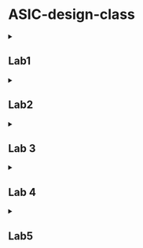 # ASIC-design-class
<details>
 
<summary> <h2>Lab1</h2> </summary>

### Task1: 
To make a C program and compile it using gcc compiler. Verify the output of the C program after execution.

![Screenshot 2024-07-17 032110](https://github.com/user-attachments/assets/250bf18c-2089-41dd-886c-055933482989)

### task2:

The same c program was compiled using this command with riscv compiler:

`riscv64-unknown-elf-gcc -mabi=lp64 -march=rv64i -o sum1tot.o sum1ton.c`

After that the following command was used to dump the assembly code in the terminal:

`riscv64-unknown-elf-objdump -d sum1to1.o | less`


![Screenshot 2024-07-17 092335](https://github.com/user-attachments/assets/7a071373-a764-4698-857d-eab8acf6b801)
</details>


<details>
 
<summary> <h2>Lab2</h2> </summary>
 
 ## Lab 2
 To Execute  the object file created by the RISC-V GCC compiler by use of Spike-Simulator.
 
for executing an object file created by the RISC-V GCC compiler we use the following command:
spike pk sum1ton.o
"pk" means proxy kernel.
The proxy kernel(pk) is a lightweight runtime environment for RISC-V programs, acting as a minimal operating system that provides essential services like system calls.
It helps to bridge the gap between simulator and application.
![Screenshot (7)](https://github.com/user-attachments/assets/038242d6-dac5-4a5a-b518-c38296583371)

Now debug using spike simulator
To debug the assembly code generated in the object file in using the spike.
we use following command:
spike -d pk sum1ton.c
![Screenshot (9)](https://github.com/user-attachments/assets/02bf2f4e-2b4d-4756-8501-f9ab74651bd0)
Now to jump to begining of the "main" section we  use following command:
until sp 0 0x100b0
![Screenshot (11)](https://github.com/user-attachments/assets/c4364c44-605c-4a34-917e-4dcdaa4f68ef)
![Screenshot (3)](https://github.com/user-attachments/assets/0dd6c3c9-c852-4657-a34c-970515b01199)
for checking value of any register we use following command:
reg 0 a0,
To execute the current instruction pointed by 'sp' and to appear on the next instruction, "Enter" button can be pressed to go to next instruction.
![Screenshot (12)](https://github.com/user-attachments/assets/dec0eb25-32ea-4519-966e-c23cbec376af)
</details>


 
<details>
 
<summary> <h2>Lab 3</h2> </summary>
## Lab 3
### Task 1 Identify various RISC V instruction type.
the instructions were given and thus we found out format of each instruction.

| **Operation/Task**                |
|-----------------------------------|
| `ADD r10, r11, r12`               |
| `SUB r12, r10, r11`               |
| `AND r11, r10, r12`               |
| `OR r8, r11, r5`                  |
| `XOR r8, r10, r4`                 |
| `SLT r00, r1, r4`                 |
| `ADDI r02, r2, 5`                 |
| `SW r2, r0, 4`                    |
| `SRL r06, r01, r1`                |
| `BNE r0, r0, 20`                 |
| `BEQ r0, r0, 15`                 |
| `LW r03, r01, 2`                  |
| `SLL r05, r01, r1`                |


| **Instruction** | **Operation**         | **Destination Register** | **Source Register 1** | **Source Register 2** | **Immediate/Offset** | **Instruction Format** |
|-----------------|------------------------|--------------------------|-----------------------|-----------------------|-----------------------|------------------------|
| `ADD`           | Addition               | `r10`                    | `r11`                 | `r12`                 | -                     | R-type                 |
| `SUB`           | Subtraction            | `r12`                    | `r10`                 | `r11`                 | -                     | R-type                 |
| `AND`           | Bitwise AND            | `r11`                    | `r10`                 | `r12`                 | -                     | R-type                 |
| `OR`            | Bitwise OR             | `r8`                     | `r11`                 | `r5`                  | -                     | R-type                 |
| `XOR`           | Bitwise XOR            | `r8`                     | `r10`                 | `r4`                  | -                     | R-type                 |
| `SLT`           | Set Less Than          | `r00`                    | `r1`                  | `r4`                  | -                     | R-type                 |
| `ADDI`          | Add Immediate          | `r02`                    | `r2`                  | -                     | `5`                   | I-type                 |
| `SW`            | Store Word             | -                        | `r2`                  | `r0`                  | `4`                   | I-type                 |
| `SRL`           | Shift Right Logical    | `r06`                    | `r01`                 | `r1`                  | -                     | R-type                 |
| `BNE`           | Branch if Not Equal    | -                        | `r0`                  | `r0`                  | `20`                  | I-type                 |
| `BEQ`           | Branch if Equal        | -                        | `r0`                  | `r0`                  | `15`                  | I-type                 |
| `LW`            | Load Word              | `r03`                    | `r01`                 | -                     | `2`                   | I-type                 |
| `SLL`           | Shift Left Logical     | `r05`                    | `r01`                 | `r1`                  | -                     | R-type                 |



now their hexadeximal representation 




| **Assembly Instruction** | **Hexadecimal Representation** |
|--------------------------|--------------------------------|
| `ADD r10, r11, r12`     | `0x013A6020`                  |
| `SUB r12, r10, r11`     | `0x01FAA020`                  |
| `AND r11, r10, r12`     | `0x013A6024`                  |
| `OR r8, r11, r5`        | `0x01B84025`                  |
| `XOR r8, r10, r4`       | `0x014A4026`                  |
| `SLT r00, r1, r4`       | `0x001A402A`                  |
| `ADDI r02, r2, 5`       | `0x00200320`                  |
| `SW r2, r0, 4`          | `0x0020002B`                  |
| `SRL r06, r01, r1`      | `0x00132102`                  |
| `BNE r0, r0, 20`        | `0x0000A0F0`                  |
| `BEQ r0, r0, 15`        | `0x0000A0E0`                  |
| `LW r03, r01, 2`        | `0x00230023`                  |
| `SLL r05, r01, r1`      | `0x00132100`                  |

### Task 2 To execute in instructed assembly instructions using a given verilog code for a riscV processor.

| **Operation**               | **Standard RISCV ISA** | **Hardcoded ISA** |
|-----------------------------|-------------------------|--------------------|
| `ADD r10, r11, r12`         | `32'h00c313b3`          | `32'h00c3b300`     |
| `SUB r12, r10, r11`         | `32'h40a303b3`          | `32'h40a3b380`     |
| `AND r11, r10, r12`         | `32'h00c3a533`          | `32'h00c3a400`     |
| `OR r8, r11, r5`            | `32'h0052a033`          | `32'h0052a400`     |
| `XOR r8, r10, r4`           | `32'h0042a033`          | `32'h0042a500`     |
| `SLT r00, r1, r4`           | `32'h0002a073`          | `32'h0002a500`     |
| `ADDI r02, r2, 5`           | `32'h0050a023`          | `32'h0050a200`     |
| `SW r2, r0, 4`              | `32'h0040a023`          | `32'h0040a300`     |
| `SRL r06, r01, r1`          | `32'h0001a073`          | `32'h0001a100`     |
| `BNE r0, r0, 20`            | `32'h0010f063`          | `32'h0010f200`     |
| `BEQ r0, r0, 15`            | `32'h00000e63`          | `32'h00000f00`     |
| `LW r03, r01, 2`            | `32'h0020a083`          | `32'h0020a100`     |
| `SLL r05, r01, r1`          | `32'h0001a033`          | `32'h0001a400`     |

on the terminal following command was used for execution

`iverilog -o Test_code Test_code.v Test_code_tb.b`

`./Test_code`

We can notice some difference between  the following two images when comparing as the verilog code availabe is not designed in agreement to the ISA which is used by me in this program.


`ADD r10, r11, r12`

The waveform for the above command using the provided verilog code is given below:
![1](https://github.com/user-attachments/assets/f791f458-f2e8-488a-8263-169749510a28)


The waveform for the hardcoded command present in the code is given below:
![1t](https://github.com/user-attachments/assets/c112439d-c1de-4dd3-8d00-2f349a48f3ea)



`SUB r12, r10, r11`

The waveform for the above command using the provided verilog code is given below:
![2](https://github.com/user-attachments/assets/4df0eff8-7d91-4e1c-ae01-77bc97b38b5b)

The waveform for the hardcoded command present in the code is given below:
![2t](https://github.com/user-attachments/assets/408486d6-0cc4-4978-b851-e762414fb3b6)


`AND r11, r10, r12`

The waveform for the above command using the provided verilog code is given below:


![3](https://github.com/user-attachments/assets/0d6e05cd-d5ba-4d2e-aa34-7f0fecfc6e35)

The waveform for the hardcoded command present in the code is given below:
![3t](https://github.com/user-attachments/assets/f6114a2e-47ce-4c37-816a-b40c4176158a)


`OR r8, r11, r5`

The waveform for the above command using the provided verilog code is given below:
![4](https://github.com/user-attachments/assets/5eb880b9-d7de-4cee-9b6b-ddd61fc17655)


The waveform for the hardcoded command present in the code is given below:
![4t](https://github.com/user-attachments/assets/ccf43786-3c9b-41b0-8a11-13d3556b7640)


`XOR r8, r10, r4`  

The waveform for the above command using the provided verilog code is given below:
![5](https://github.com/user-attachments/assets/be49cbce-8961-4e02-b4cf-b786c2d5a961)



The waveform for the hardcoded command present in the code is given below:

![5t](https://github.com/user-attachments/assets/f8215d09-690a-4ef7-a48f-def1a7e84317)


`SLT r00, r1, r4` 

The waveform for the above command using the provided verilog code is given below:

![6](https://github.com/user-attachments/assets/84949026-bdbb-4a62-812a-4345d496e357)


The waveform for the hardcoded command present in the code is given below:

![6t](https://github.com/user-attachments/assets/4b0bd2b3-3d41-436e-a3b0-f98e58440ba7)

`ADDI r02, r2, 5` 

The waveform for the above command using the provided verilog code is given below:
![7](https://github.com/user-attachments/assets/79643fbf-8d04-42c1-9782-f988a6aa1280)


The waveform for the hardcoded command present in the code is given below:
![7t](https://github.com/user-attachments/assets/6a909995-6ab4-4b09-af97-4d40ea723ba6)


`SW r2, r0, 4`

The waveform for the above command using the provided verilog code is given below:
![8](https://github.com/user-attachments/assets/439d0d49-f303-42b9-a417-ac72dc788150)

The waveform for the hardcoded command present in the code is given below:
![8t](https://github.com/user-attachments/assets/1a04cc75-fcc0-45f5-a4f2-f3a70bd02c88)

`SRL r06, r01, r1`

The waveform for the above command using the provided verilog code is given below:
![9](https://github.com/user-attachments/assets/5d4472ae-ef4c-4ab5-93d9-a4bfbb63d422)

The waveform for the hardcoded command present in the code is given below:
![9t](https://github.com/user-attachments/assets/77232dbd-8902-4d93-a4dc-49439c2f037d)

`BNE r0, r0, 20` 

The waveform for the above command using the provided verilog code is given below:
![10](https://github.com/user-attachments/assets/4577e6c5-4647-4fef-89ac-bce2846a4811)

The waveform for the hardcoded command present in the code is given below:
![10t](https://github.com/user-attachments/assets/7cc9514a-33ba-4f0a-a380-033e91e56ddc)

`BEQ r0, r0, 15`  

The waveform for the above command using the provided verilog code is given below:
![11](https://github.com/user-attachments/assets/e3273da3-265b-4924-a377-45de83f07c2d)


Similarly for other remaining instructions we can match our verilog instruction with hardcoded instructions waveform and we can say that it is not matching with the given instructions waveform.
</details>


 
<details>
 
<summary> <h2>Lab 4</h2> </summary>

## lab 4: project on Morse code encoder/decoder:
### morse code :
Morse code is a method of encoding text characters as sequences of dots (short signals) and dashes (long signals). Despite its origins in the 19th century, Morse code remains relevant in several fields today like Amateur Radio (Ham Radio),Maritime Communication,Military and Aviation,Education and Training,Assistive Technology etc.
###my project
Here in my program it asks user either input will be in morse code or in alphabets then it takes the input accordingly and according to predefined morse code of each letter from A to Z and digits 0 to 9 and three special characters used to facilitate more punctuations in user input(so user camn enter , . or ? sign it'll not show any error).

 ### code
 
```c
#include <stdio.h>
#include <string.h>
#include <ctype.h>  // For toupper() so that no error occur if we input in small char

// Morse code mappings
const char *morse[] = {
    ".-", "-...", "-.-.", "-..", ".", "..-.", "--.", "....", "..", ".---",  // A-J
    "-.-", ".-..", "--", "-.", "---", ".--.", "--.-", ".-.", "...", "-",   // K-T
    "..-", "...-", ".--", "-..-", "-.--", "--..",                         // U-Z
    "-----", ".----", "..---", "...--", "....-", ".....", "-....", "--...", // 0-7
    "---..", "----.",                                                   // 8-9
    "--..--", ".-.-.-", "..--.."                                        // ,  .  ?
};

const char alphabet[] = "ABCDEFGHIJKLMNOPQRSTUVWXYZ0123456789,.?";

//this is my  Function to encode text to Morse code
void encode_to_morse(const char *text) {
    while (*text) {
        if (*text == ' ') {
            printf("   ");  // 3 spaces between words
        } else {
            char *p = strchr(alphabet, toupper(*text));
            if (p) {
                printf("%s ", morse[p - alphabet]);
            }
        }
        text++;
    }
    printf("\n");
}

// this is my Function to decode Morse code to text
void decode_from_morse(const char *morse_code) {
    char buffer[10];
    while (*morse_code) {
        int i = 0;
        while (*morse_code != ' ' && *morse_code != '\0') {
            buffer[i++] = *morse_code++;
        }
        buffer[i] = '\0';

        for (int j = 0; j < sizeof(alphabet) - 1; j++) {
            if (strcmp(buffer, morse[j]) == 0) {
                printf("%c", alphabet[j]);
                break;
            }
        }

        if (*morse_code == ' ') {
            morse_code++;  // Skip space between Morse characters
            if (*morse_code == ' ') {
                printf(" ");  // Additional space indicates a new word
                morse_code++;  // Skip the additional space
            }
        }
    }
    printf("\n");
}

int main() {
    char text[100];
    int choice;

    printf("1. Encode text to Morse code\n");
    printf("2. Decode Morse code to text\n");
    printf("Enter your choice: ");
    scanf("%d", &choice);
    getchar();  // Consume the newline character

    if (choice == 1) {
        printf("Enter text to encode: ");
        fgets(text, sizeof(text), stdin);
        text[strcspn(text, "\n")] = '\0';  // Remove the newline character
        printf("Morse code: ");
        encode_to_morse(text);
    } else if (choice == 2) {
        printf("Enter Morse code to decode (separate letters with spaces and words with triple spaces): ");
        fgets(text, sizeof(text), stdin);
        text[strcspn(text, "\n")] = '\0';
        printf("Decoded text: ");
        decode_from_morse(text);
    } else {
        printf("Invalid choice.\n");
    }

    return 0;
}

```
### code explanation:
Here in my code I am using '#include <ctype.h>' this is specially used to  include the C Standard Library header file that provides functions for character classification and conversion.
in my code i have used The  'toupper()' function which converts a lowercase character to its uppercase equivalent.
Since Morse code is case-insensitive and the alphabet[] array only contains uppercase letters, toupper() ensures that any lowercase input is converted to uppercase before processing.
If you don't include #include <ctype.h>, the compiler will not recognize the toupper() function, resulting in an error.
#### morse code mapping
```c

const char *morse[] = {
    ".-", "-...", "-.-.", "-..", ".", "..-.", "--.", "....", "..", ".---",  // A-J
    "-.-", ".-..", "--", "-.", "---", ".--.", "--.-", ".-.", "...", "-",   // K-T
    "..-", "...-", ".--", "-..-", "-.--", "--..",                         // U-Z
    "-----", ".----", "..---", "...--", "....-", ".....", "-....", "--...", // 0-7
    "---..", "----.",                                                   // 8-9
    "--..--", ".-.-.-", "..--.."                                        // ,  .  ?
};

```

So, basically it will take input  either in morse or in english then convert it into another accordingly.



### compilation in gcc
'gcc morsecode.c'
![Screenshot (56)](https://github.com/user-attachments/assets/c2479a9b-1aa2-4bb8-9fc7-509febdb91f9)
we clearly see that when we write our input in english it converts it into its respective morse then showing vice versa.
 ### compilation by using riscv gcc using -O1
 Optimization Level 1: This flag enables a set of basic optimizations that are relatively fast to perform and do not significantly increase the compilation time.
Effects:
Reduces code size and improves execution speed.
Eliminates some unnecessary code and does some basic inlining and loop optimizations.
Balances between performance and compilation time, making it a good choice for development builds.
'riscv64-unknown-elf-gcc -O1 -mabi=lp64 -march=rv64i -o morsecode.o morsecode.c'
![Screenshot (59)](https://github.com/user-attachments/assets/d869c0c5-2118-4b16-af5a-cb985781bfd2)

Compiles the morsecode.c source file: It generates an object file (morsecode.o) optimized at the -O1 level for the RISC-V 64-bit architecture.
Target ABI and Architecture: The resulting object file is intended for a system using the lp64 ABI and the rv64i architecture.
now to see the assembly code
'riscv64-unknown-elf-objdump -d morsecode.o'
![Screenshot (60)](https://github.com/user-attachments/assets/b73e074a-9ea8-4642-9a71-45bcf04be004)
![Screenshot (61)](https://github.com/user-attachments/assets/20ac0fe7-0f53-44f6-942b-45936e6cb0c3)

It is used to disassemble the object file morsecode.o for the RISC-V 64-bit architecture

-d: This option tells objdump to disassemble the executable code in the object file. Disassembling means converting the machine code (binary instructions) back into human-readable assembly code.
'riscv64-unknown-elf-objdump -d morsecode.o | less'
![image](https://github.com/user-attachments/assets/ed632ee1-cb1b-475a-8121-8a67f5ba43de)
![Screenshot (63)](https://github.com/user-attachments/assets/6b3e1653-729e-4345-a2c8-e1f38e416500)
#### to see output using spike O1
![Screenshot (72)](https://github.com/user-attachments/assets/0f3d3590-7a4b-42bc-89e5-3e360cba04a6)


The command disassembles the morsecode.o file and sends the disassembled output to less, allowing you to view it in a controlled, scrollable manner.

### compilation by using riscv gcc using -Ofast
'riscv64-unknown-elf-gcc -Ofast -mabi=lp64 -march=rv64i -o morsecode.o morsecode.c'



![Screenshot (68)](https://github.com/user-attachments/assets/3674f671-ccb6-442b-bc99-90219d7f52ee)

![Screenshot (69)](https://github.com/user-attachments/assets/bc3a2675-0a57-4f3c-9be0-cdd295aa463c)
![Screenshot (70)](https://github.com/user-attachments/assets/4ba5f587-c3d4-4124-adac-4230da034358)
#### to see output using spike Ofast

![Screenshot (71)](https://github.com/user-attachments/assets/1ad78b51-72da-4b08-b72d-802b2b4685d2)
</details>


<details>
 
<summary> <h2>Lab5</h2> </summary>


## lab5: make a Risc-V processor core using TL-Verilog 

TL-Verilog (Transaction-Level Verilog) is an extension of traditional Verilog that focuses on improving the abstraction and productivity in hardware design, especially for complex digital systems. It was developed to address some of the limitations of traditional RTL (Register-Transfer Level) design by introducing higher-level constructs and simplifying the design process.

### Key Features of TL-Verilog:
1. Pipelines: TL-Verilog introduces pipeline constructs that allow designers to easily manage and visualize pipelines in their designs. Pipelining is a common technique in digital design, but managing it in traditional RTL can be cumbersome. TL-Verilog makes it more straightforward.

2. Implicit Registers: Unlike traditional Verilog, where you explicitly define registers, TL-Verilog allows you to work with implicit registers, reducing the amount of code you need to write and making your designs cleaner.

3. Transactions: TL-Verilog emphasizes transaction-level abstractions, which means that it focuses more on data movement (transactions) rather than the low-level signal toggling. This abstraction allows for higher productivity and easier debugging.

4. Cleaner Syntax: TL-Verilog simplifies the syntax for many common operations, making the code easier to read and write. This is particularly helpful for reducing errors and speeding up the development process.

5. Scalability: TL-Verilog is designed to be scalable, meaning that it can handle large and complex designs more efficiently than traditional Verilog.

6. Integration with Traditional Verilog: TL-Verilog is built on top of traditional Verilog, so it can be integrated into existing Verilog design flows. Designers can start using TL-Verilog gradually without completely overhauling their design process.

### Use Cases:
Processor Design: TL-Verilog is particularly useful in designing complex processors, where pipelining and transaction-level abstraction can significantly reduce development time.
Digital Signal Processing (DSP): It can also be used in DSP applications where performance and efficiency are crucial.
System-on-Chip (SoC) Design: TL-Verilog's ability to handle complex and large-scale designs makes it suitable for SoC design.

boolean operators

![Screenshot (90)](https://github.com/user-attachments/assets/554ab17f-b215-4b6d-bcb5-66372222f0c6)


generated diagram:

![Screenshot (96)](https://github.com/user-attachments/assets/d03bc04f-004a-4b6e-abcf-821111fc86f1)

simulation passed:
![Screenshot (101)](https://github.com/user-attachments/assets/87d15680-ba53-4b08-b25e-634818988096)

viz:
![Screenshot (102)](https://github.com/user-attachments/assets/63c3bad8-66e5-484d-8baa-1eed117a70ed)

The signals including the "named clock : $clk_zunaid "
the waveform generated:
![Screenshot (92)](https://github.com/user-attachments/assets/936a4dbf-af49-4025-859e-7b0f4167d651)

### The final code:
```c
// ------------- Sum from 1 to 9 ------------
// This program sums the numbers 1 through 9 
// for the MYTH Workshop to validate RV32I.
// The steps involve adding 1, 2, 3,...,9.
//
// Registers:
//  x10 (a0): Input: 0, Output: Sum result
//  x12 (a2): Holds value 10
//  x13 (a3): Counter from 1 to 10
//  x14 (a4): Accumulated Sum
//

// Set x10 (a0) to 0.
m4_asm(ADD, x10, x0, x0)             

// Set x14 (a4) to 0 to start summation.
m4_asm(ADD, x14, x10, x0)            

// Initialize x12 (a2) with the value 10.
m4_asm(ADDI, x12, x10, 1010)        

// Set x13 (a3) to 0 as the starting value.
m4_asm(ADD, x13, x10, x0)           

// Loop: Add x13 (a3) to x14 (a4).
m4_asm(ADD, x14, x13, x14)           

// Increment x13 (a3) by 1 for the next iteration.
m4_asm(ADDI, x13, x13, 1)            

// Continue looping until x13 (a3) reaches x12 (a2).
m4_asm(BLT, x13, x12, 1111111111000) 

// Store the result in x10 (a0).
m4_asm(ADD, x10, x14, x0)            

// Validate Load and Store instructions.
m4_asm(SW, x0, x10, 100)             
m4_asm(LW, x15, x0, 100)             

// Optional infinite loop (uncomment to use).
// m4_asm(JAL, x7, 00000000000000000000) 

m4_define_hier(['M4_IMEM'], M4_NUM_INSTRS)

// CPU Implementation
|cpu
   @0
      $reset = *reset;
      $clk_zunaid = *clk;

   // Program Counter Logic
   @0
      $pc[31:0] = >>1$reset ? 0 
                 : >>3$branch_taken ? >>3$branch_target
                 : >>3$valid_mem_load ? >>3$next_pc
                 : >>3$jump_valid && >>3$is_jal ? >>3$branch_target
                 : >>3$jump_valid && >>3$is_jalr ? >>3$jalr_target
                 : >>1$next_pc;
      
      $start_signal = !$reset && >>1$reset;

   // Fetch and Decode Logic
   @1
      $next_pc[31:0] = $pc + 32'd4;
      $imem_rd_addr[M4_IMEM_INDEX_CNT-1:0] = $pc[M4_IMEM_INDEX_CNT+1:2];
      $imem_rd_en = !$reset;
      $instr_word[31:0] = $imem_rd_data[31:0];

      // Decode instruction types
      $i_type = $instr_word[6:2] ==? 5'b0000x || $instr_word[6:2] ==? 5'b001x0 || $instr_word[6:2] ==? 5'b11100;
      $r_type = $instr_word[6:2] ==? 5'b01011 || $instr_word[6:2] ==? 5'b01100 || $instr_word[6:2] ==? 5'b01110 || $instr_word[6:2] ==? 5'b10100;
      $b_type = $instr_word[6:2] ==? 5'b11000;
      $s_type = $instr_word[6:2] ==? 5'b0100x;
      $j_type = $instr_word[6:2] ==? 5'b11011;
      $u_type = $instr_word[6:2] ==? 5'b0x101;

      // Immediate value decoding
      $imm_value[31:0] = $i_type ? {{21{$instr_word[31]}}, $instr_word[30:20]} :
                         $s_type ? {{21{$instr_word[31]}}, $instr_word[30:25], $instr_word[11:7]} :
                         $b_type ? {{20{$instr_word[31]}}, $instr_word[7], $instr_word[30:25], $instr_word[11:8], 1'b0} :
                         $u_type ? {$instr_word[31:12], 12'b0} :
                         $j_type ? {{12{$instr_word[31]}}, $instr_word[19:12], $instr_word[20], $instr_word[30:21], 1'b0} :
                         32'b0;

      // Decode instruction components
      $opcode_val[6:0] = $instr_word[6:0];
      $rd_valid = $r_type || $j_type || $i_type || $u_type;
      $rs2_valid = $r_type || $s_type || $b_type;
      $rs1_valid = $r_type || $i_type || $b_type || $s_type;
      $funct3_valid = $r_type || $i_type || $b_type || $s_type;
      $funct7_valid = $r_type;

      // Assign register fields
      ?$rd_valid $rd[4:0] = $instr_word[11:7];
      ?$rs2_valid $rs2[4:0] = $instr_word[24:20];
      ?$rs1_valid $rs1[4:0] = $instr_word[19:15];
      ?$funct3_valid $funct3[2:0] = $instr_word[14:12];
      ?$funct7_valid $funct7[6:0] = $instr_word[31:25];

      // Instruction Decoding
      $instr_dec[10:0] = {$funct7[5], $funct3, $opcode_val};
      $is_beq = $instr_dec ==? 11'bx_000_1100011;
      $is_bne = $instr_dec ==? 11'bx_001_1100011;
      $is_blt = $instr_dec ==? 11'bx_100_1100011;
      $is_bge = $instr_dec ==? 11'bx_101_1100011;
      $is_bltu = $instr_dec ==? 11'bx_110_1100011;
      $is_bgeu = $instr_dec ==? 11'bx_111_1100011;

      $is_addi = $instr_dec ==? 11'bx_000_0010011;
      $is_add  = $instr_dec ==? 11'b0_000_0110011;
      $is_sub  = $instr_dec ==? 11'b1_000_0110011;

      $is_sltiu = $instr_dec ==? 11'bx_011_0010011;
      $is_xori = $instr_dec ==? 11'bx_100_0010011;
      $is_ori = $instr_dec ==? 11'bx_110_0010011;
      $is_andi = $instr_dec ==? 11'bx_111_0010011;
      $is_slli = $instr_dec ==? 11'b0_001_0010011;
      $is_srli = $instr_dec ==? 11'b0_101_0010011;
      $is_sral = $instr_dec ==? 11'b1_101_0010011;
      $is_sll = $instr_dec ==? 11'b0_001_0110011;
      $is_slt = $instr_dec ==? 11'b0_010_0110011;
      $is_sltu = $instr_dec ==? 11'b0_011_0110011;
      $is_xor = $instr_dec ==? 11'b0_100_0110011;
      $is_srl = $instr_dec ==? 11'b0_101_0110011;
      $is_sra = $instr_dec ==? 11'b1_101_0110011;
      $is_or = $instr_dec ==? 11'b0_110_0110011;
      $is_and = $instr_dec ==? 11'b0_111_0110011;

      $is_lui = $instr_dec ==? 11'bx_xxx_0110111;
      $is_auipc = $instr_dec ==? 11'bx_xxx_0010111;
      $is_jal = $instr_dec ==? 11'bx_xxx_1101111;
      $is_jalr = $instr_dec ==? 11'bx_000_1100111;
      $is_sb = $instr_dec ==? 11'bx_000_0100011;
      $is_sh = $instr_dec ==? 11'bx_001_0100011;
      $is_sw = $instr_dec ==? 11'bx_010_0100011;
      $is_lb = $instr_dec ==? 11'bx_000_0000011;
      $is_lh = $instr_dec ==? 11'bx_001_0000011;
      $is_lw = $instr_dec ==? 11'bx_010_0000011;
      $is_lbu = $instr_dec ==? 11'bx_100_0000011;
      $is_lhu = $instr_dec ==? 11'bx_101_0000011;

      $is_fence = $instr_dec ==? 11'bx_xxx_0001111;
      $is_ecall = $instr_dec ==? 11'bx_000_1110011;
      $is_ebreak = $instr_dec ==? 11'bx_001_1110011;
      $is_mret = $instr_dec ==? 11'bx_000_1110011;
      $is_csrrw = $instr_dec ==? 11'bx_001_1110011;
      $is_csrrs = $instr_dec ==? 11'bx_010_1110011;
      $is_csrrc = $instr_dec ==? 11'bx_011_1110011;
      $is_csrrwi = $instr_dec ==? 11'bx_101_1110011;
      $is_csrrsi = $instr_dec ==? 11'bx_110_1110011;
      $is_csrrci = $instr_dec ==? 11'bx_111_1110011;

      $branch_taken = $is_beq && $rs1_value ==? $rs2_value || $is_bne && $rs1_value !=? $rs2_value || $is_blt && $rs1_value <_signed $rs2_value || $is_bge && $rs1_value >=_signed $rs2_value || $is_bltu && $rs1_value < $rs2_value || $is_bgeu && $rs1_value >= $rs2_value;

      $branch_target = $pc + $imm_value;

   // Execute Logic
   @3
      $valid_mem_load = $is_lb || $is_lh || $is_lw || $is_lbu || $is_lhu;
      $valid_mem_store = $is_sb || $is_sh || $is_sw;
      $jump_valid = $is_jal || $is_jalr;
      $mem_addr = $rs1_value + $imm_value;
      $branch_valid = $branch_taken || $is_jal || $is_jalr;

      // ALU Operations
      $alu_result[31:0] = $is_lui || $is_auipc ? $imm_value :
                          $is_jal || $is_jalr ? $next_pc :
                          $is_addi || $is_lb || $is_lh || $is_lw || $is_lbu || $is_lhu || $is_sb || $is_sh || $is_sw ? $rs1_value + $imm_value :
                          $is_sltiu ? $rs1_value < $imm_value :
                          $is_xori ? $rs1_value ^ $imm_value :
                          $is_ori ? $rs1_value | $imm_value :
                          $is_andi ? $rs1_value & $imm_value :
                          $is_slli ? $rs1_value << $imm_value[4:0] :
                          $is_srli ? $rs1_value >> $imm_value[4:0] :
                          $is_sral ? $rs1_value >>> $imm_value[4:0] :
                          $is_add ? $rs1_value + $rs2_value :
                          $is_sub ? $rs1_value - $rs2_value :
                          $is_sll ? $rs1_value << $rs2_value[4:0] :
                          $is_slt ? $rs1_value <_signed $rs2_value :
                          $is_sltu ? $rs1_value < $rs2_value :
                          $is_xor ? $rs1_value ^ $rs2_value :
                          $is_srl ? $rs1_value >> $rs2_value[4:0] :
                          $is_sra ? $rs1_value >>> $rs2_value[4:0] :
                          $is_or ? $rs1_value | $rs2_value :
                          $is_and ? $rs1_value & $rs2_value :
                          32'b0;

      // Memory Operations
      $mem_wr_data[7:0] = $is_sb ? $rs2_value[7:0] : $is_sh ? $rs2_value[15:0] : $is_sw ? $rs2_value[31:0] : 8'b0;
      $mem_rd_en = $valid_mem_load;
      $mem_wr_en = $valid_mem_store;
      $branch_taken = $branch_valid;
      $branch_target = $branch_valid ? $pc + $imm_value : 32'b0;

   // Writeback Logic
   @4
      // Register Writeback
      $rd_wr_en = $rd_valid;
      $rd_wr_data[31:0] = $valid_mem_load ? $mem_rd_data[31:0] : $alu_result[31:0];
      $rd_wr_addr[4:0] = $rd[4:0];
      ?$rd_valid $reg_file[$rd[4:0]] <= $rd_wr_data[31:0];


```

